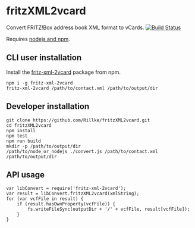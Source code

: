 # fritzXML2vcard
Convert FRITZ!Box address book XML format to vCards. [![Build Status](https://travis-ci.org/Rillke/fritzXML2vcard.svg?branch=master)](https://travis-ci.org/Rillke/fritzXML2vcard.svg)

Requires [nodejs and npm](https://nodejs.org/en/download/).

## CLI user installation

Install the [fritz-xml-2vcard](https://www.npmjs.com/package/fritz-xml-2vcard) package from npm.

```
npm i -g fritz-xml-2vcard
fritz-xml-2vcard /path/to/contact.xml /path/to/output/dir
```

## Developer installation
```
git clone https://github.com/Rillke/fritzXML2vcard.git
cd fritzXML2vcard
npm install
npm test
npm run build
mkdir -p /path/to/output/dir
/path/to/node_or_nodejs ./convert.js /path/to/contact.xml /path/to/output/dir
```

## API usage
```
var libConvert = require('fritz-xml-2vcard');
var result = libConvert.fritzXML2vcard(xmlString);
for (var vcfFile in result) {
	if (result.hasOwnProperty(vcfFile)) {
		fs.writeFileSync(outputDir + '/' + vcfFile, result[vcfFile]);
	}
}
```

